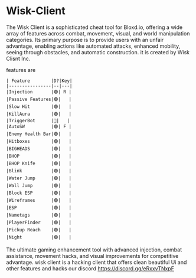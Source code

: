 # Wisk-Client
The Wisk Client is a sophisticated cheat tool for Bloxd.io, offering a wide array of features across combat, movement, visual, and world manipulation categories. Its primary purpose is to provide users with an unfair advantage, enabling actions like automated attacks, enhanced mobility, seeing through obstacles, and automatic construction. it is created by Wisk Clisnt Inc.

features  are
```
| Feature        |D?|Key|
|----------------|--|---|
|Injection       |🟢| R |
|Passive Features|🟢|   |
|Slow Hit        |🟢|   |
|KillAura        |🟢|   |
|TriggerBot      |🔴|   |
|AutoSW          |🟢| F |
|Enemy Health Bar|🟢|   |
|Hitboxes        |🟢|   |
|BIGHEADS        |🟢|   |
|BHOP            |🟢|   |
|BHOP Knife      |🟢|   |
|Blink           |🟢|   |
|Water Jump      |🟢|   |
|Wall Jump       |🟢|   |
|Block ESP       |🟢|   |
|Wireframes      |🟢|   |
|ESP             |🟢|   |
|Nametags        |🟢|   |
|PlayerFinder    |🟢|   |
|Pickup Reach    |🟢|   |
|Night           |🟢|   |
```
The ultimate gaming enhancement tool with advanced injection, combat assistance, movement hacks, and visual improvements for competitive advantage.
 wisk client is a hacking client that offers  clean beautiful  Ui and other features and hacks 
 our discord https://discord.gg/eRxxvTNxpF
